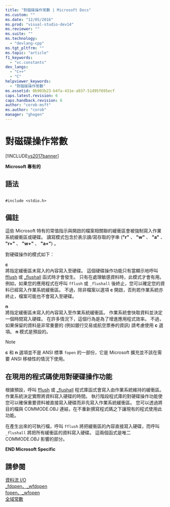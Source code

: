 ```yaml
---
title: "對磁碟操作常數 | Microsoft Docs"
ms.custom: ""
ms.date: "12/05/2016"
ms.prod: "visual-studio-dev14"
ms.reviewer: ""
ms.suite: ""
ms.technology: 
  - "devlang-cpp"
ms.tgt_pltfrm: ""
ms.topic: "article"
f1_keywords: 
  - "vc.constants"
dev_langs: 
  - "C++"
  - "C"
helpviewer_keywords: 
  - "對磁碟操作常數"
ms.assetid: 0b903b23-b4fa-431e-a937-51d95f695ecf
caps.latest.revision: 6
caps.handback.revision: 6
author: "corob-msft"
ms.author: "corob"
manager: "ghogen"
---
```

# 對磁碟操作常數
[!INCLUDE[vs2017banner](../assembler/inline/includes/vs2017banner.md)]

**Microsoft 專有的**  
  
## 語法  
  
```  
  
#include <stdio.h>  
```  
  
## 備註  
 這些 Microsoft 特有的常值指示與開啟的檔案相關聯的緩衝區會被強制寫入作業系統緩衝區或硬碟。  讀寫模式包含於表示讀\/寫存取的字串 \(**"r"** 、 **"w"** 、 **"a"** 、 **"r\+"** 、 **"w\+"** 、 **"a\+"**\) 。  
  
 對硬碟操作的模式如下：  
  
 **c**  
 將指定緩衝區未寫入的內容寫入至硬碟。  這個硬碟操作功能只有當顯示地呼叫 [fflush](../c-runtime-library/reference/fflush.md) 或 [\_flushall](../c-runtime-library/reference/flushall.md) 函式時才會發生。  只有在處理敏感資料時，此模式才會有用。  例如，如果您的應用程式在呼叫 `fflush` 或 `_flushall` 後終止，您可以確定您的資料已經寫入作業系統緩衝區。  不過，除非檔案以選項 **c** 開啟，否則若作業系統亦終止，檔案可能也不會寫入至硬碟。  
  
 **n**  
 將指定緩衝區未寫入的內容寫入至作業系統緩衝區。  作業系統會快取資料並決定一個時間寫入硬碟。  在許多情況下，這個行為是為了增進應用程式效率。  不過，如果保留的資料是非常重要的 \(例如銀行交易或航空票券的資訊\) 請考慮使用 **c** 選項。  **n** 模式是預設的。  
  
> [!NOTE]
>  **c** 和 **n** 選項並不是 ANSI 標準 `fopen` 的一部份，它是 Microsoft 擴充並不該在需要 ANSI 移植性的情況下使用。  
  
## 在現用的程式碼使用對硬碟操作功能  
 根據預設，呼叫 [fflush](../c-runtime-library/reference/fflush.md) 或 [\_flushall](../c-runtime-library/reference/flushall.md) 程式庫函式會寫入由作業系統維持的緩衝區。  作業系統決定實際將資料寫入硬碟的時間。  執行階段程式庫的對硬碟操作功能使您可以確保重要資料被直接寫入硬碟而非先寫入作業系統緩衝區。  您可以透過將目的檔與 COMMODE.OBJ 連結，在不重新撰寫程式碼之下讓現有的程式使用此功能。  
  
 在產生出來的可執行檔，呼叫 `fflush` 將把緩衝區的內容直接寫入硬碟，而呼叫 `_flushall` 將把所有緩衝區的資料寫入硬碟。  這兩個函式是唯二 COMMODE.OBJ 影響的部分。  
  
 **END Microsoft Specific**  
  
## 請參閱  
 [資料流 I\/O](../c-runtime-library/stream-i-o.md)   
 [\_fdopen、\_wfdopen](../c-runtime-library/reference/fdopen-wfdopen.md)   
 [fopen、\_wfopen](../c-runtime-library/reference/fopen-wfopen.md)   
 [全域常數](../c-runtime-library/global-constants.md)